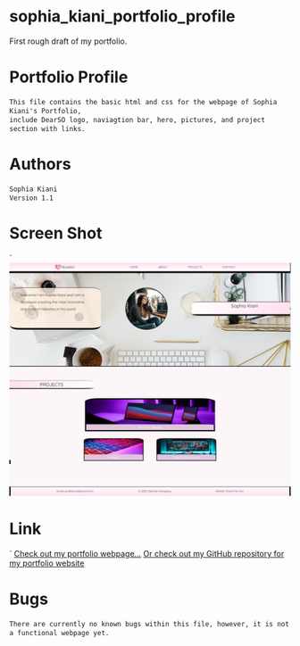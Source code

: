# sophia_kiani_portfolio_profile
First rough draft of my portfolio.


# Portfolio Profile

    This file contains the basic html and css for the webpage of Sophia Kiani's Portfolio, 
    include DearSO logo, naviagtion bar, hero, pictures, and project section with links. 


# Authors
    Sophia Kiani 
    Version 1.1


# Screen Shot
`
    ![Preview Of Horiseon Home Webpage](./assets/images/sophia_kiani_portfolio_screen_shot.png)


    
# Link
`
    [Check out my portfolio webpage...](https://soph-k.github.io/sophia_kiani_portfolio_profile/)
    [Or check out my  GitHub repository for my portfolio website](https://github.com/soph-k/sophia_kiani_portfolio_profile/) 
    
 


# Bugs

    There are currently no known bugs within this file, however, it is not a functional webpage yet.
